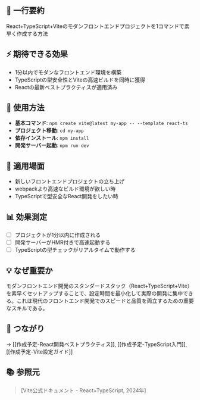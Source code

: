 ## 📝 一行要約
React+TypeScript+Viteのモダンフロントエンドプロジェクトを1コマンドで素早く作成する方法

## ⚡ 期待できる効果
- 1分以内でモダンなフロントエンド環境を構築
- TypeScriptの型安全性とViteの高速ビルドを同時に獲得
- Reactの最新ベストプラクティスが適用済み

## 🎯 使用方法
- **基本コマンド**: `npm create vite@latest my-app -- --template react-ts`
- **プロジェクト移動**: `cd my-app`
- **依存インストール**: `npm install`
- **開発サーバー起動**: `npm run dev`

## 📍 適用場面
- 新しいフロントエンドプロジェクトの立ち上げ
- webpackより高速なビルド環境が欲しい時
- TypeScriptで型安全なReact開発をしたい時

## 📊 効果測定
- [ ] プロジェクトが1分以内に作成される
- [ ] 開発サーバーがHMR付きで高速起動する
- [ ] TypeScriptの型チェックがリアルタイムで動作する

## 💡 なぜ重要か
モダンフロントエンド開発のスタンダードスタック（React+TypeScript+Vite）を素早くセットアップすることで、設定時間を最小化して実際の開発に集中できる。これは現代のフロントエンド開発でのスピードと品質を両立するための重要なスキルである。

## 🔗 つながり
→ [[作成予定-React開発ベストプラクティス]], [[作成予定-TypeScript入門]], [[作成予定-Vite設定ガイド]]

## 📚 参照元
> [Vite公式ドキュメント - React+TypeScript, 2024年]